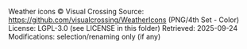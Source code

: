 Weather icons © Visual Crossing
Source: https://github.com/visualcrossing/WeatherIcons (PNG/4th Set - Color)
License: LGPL-3.0 (see LICENSE in this folder)
Retrieved: 2025-09-24
Modifications: selection/renaming only (if any)